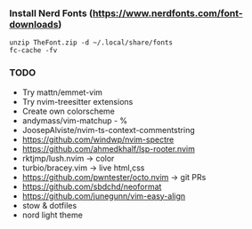 ### Install Nerd Fonts (https://www.nerdfonts.com/font-downloads)
```
unzip TheFont.zip -d ~/.local/share/fonts
fc-cache -fv
```

### TODO
- Try mattn/emmet-vim
- Try nvim-treesitter extensions
- Create own colorscheme
- andymass/vim-matchup - %
- JoosepAlviste/nvim-ts-context-commentstring
- https://github.com/windwp/nvim-spectre
- https://github.com/ahmedkhalf/lsp-rooter.nvim
- rktjmp/lush.nvim -> color
- turbio/bracey.vim -> live html,css
- https://github.com/pwntester/octo.nvim -> git PRs
- https://github.com/sbdchd/neoformat
- https://github.com/junegunn/vim-easy-align
- stow & dotfiles
- nord light theme
